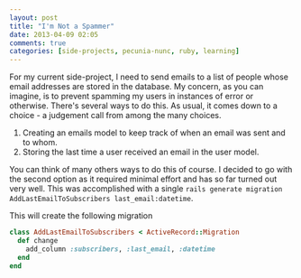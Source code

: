 ```yaml
---
layout: post
title: "I'm Not a Spammer"
date: 2013-04-09 02:05
comments: true
categories: [side-projects, pecunia-nunc, ruby, learning]
---
```

For my current side-project, I need to send emails to a list of people whose email addresses are stored in the database. My concern, as you can imagine, is to prevent spamming my users in instances of error or otherwise. There's several ways to do this. As usual, it comes down to a choice - a judgement call from among the many choices. 

1. Creating an emails model to keep track of when an email was sent and to whom.
2. Storing the last time a user received an email in the user model.

You can think of many others ways to do this of course.
I decided to go with the second option as it required minimal effort and has so far turned out
very well. This was accomplished with a single ```rails generate migration AddLastEmailToSubscribers last_email:datetime```.

This will create the following migration
``` ruby AddLastEmailToSubscribers
class AddLastEmailToSubscribers < ActiveRecord::Migration
  def change
    add_column :subscribers, :last_email, :datetime
  end
end

```
